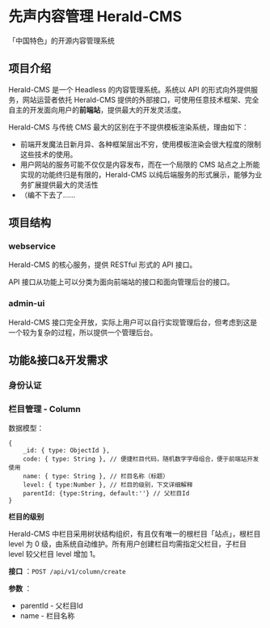 # 先声内容管理 Herald-CMS

「中国特色」的开源内容管理系统

## 项目介绍

Herald-CMS 是一个 Headless 的内容管理系统。系统以 API 的形式向外提供服务，网站运营者依托 Herald-CMS 提供的外部接口，可使用任意技术框架、完全自主的开发面向用户的**前端站**，提供最大的开发灵活度。

Herald-CMS 与传统 CMS 最大的区别在于不提供模板渲染系统，理由如下：
* 前端开发魔法日新月异、各种框架层出不穷，使用模板渲染会很大程度的限制这些技术的使用。
* 用户网站的服务可能不仅仅是内容发布，而在一个局限的 CMS 站点之上所能实现的功能终归是有限的，Herald-CMS 以纯后端服务的形式展示，能够为业务扩展提供最大的灵活性
* （编不下去了……

## 项目结构

### webservice

Herald-CMS 的核心服务，提供 RESTful 形式的 API 接口。

API 接口从功能上可以分类为面向前端站的接口和面向管理后台的接口。

### admin-ui

Herald-CMS 接口完全开放，实际上用户可以自行实现管理后台，但考虑到这是一个较为复杂的过程，所以提供一个管理后台。

## 功能&接口&开发需求

### 身份认证

### 栏目管理 - Column

数据模型：

```
{
    _id: { type: ObjectId },
    code: { type: String }, // 便捷栏目代码，随机数字字母组合，便于前端站开发使用
    name: { type: String }, // 栏目名称（标题）
    level: { type:Number }, // 栏目的级别，下文详细解释
    parentId: {type:String, default:''} // 父栏目Id
}
```

**栏目的级别**

Herald-CMS 中栏目采用树状结构组织，有且仅有唯一的根栏目「站点」，根栏目 level 为 0 级，由系统自动维护。所有用户创建栏目均需指定父栏目，子栏目 level 较父栏目 level 增加 1。



**接口** ：`POST /api/v1/column/create`

**参数** ：

- parentId - 父栏目Id
- name - 栏目名称


